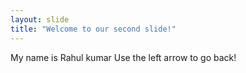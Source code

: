 ```yaml
---
layout: slide
title: "Welcome to our second slide!"
---
```

My name is Rahul kumar
Use the left arrow to go back!
